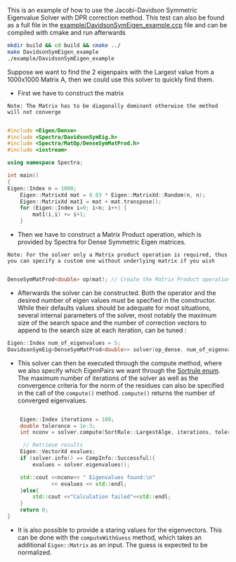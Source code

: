 This is an example of how to use the Jacobi-Davidson Symmetric Eigenvalue Solver with DPR correction method. This test can also be found as a full file in the [example/DavidsonSymEigen_example.ccp](example/DavidsonSymEigen_example.cpp) file and can be compiled with cmake and run afterwards

```bash
mkdir build && cd build && cmake ../
make DavidsonSymEigen_example
./example/DavidsonSymEigen_example
```

Suppose we want to find the 2 eigenpairs with the Largest value from a 1000x1000 Matrix A, then we could use this solver to quickly find them.


- First we have to construct the matrix

`Note: The Matrix has to be diagonally dominant otherwise the method will not converge`

```cpp

#include <Eigen/Dense>
#include <Spectra/DavidsonSymEig.h>
#include <Spectra/MatOp/DenseSymMatProd.h> 
#include <iostream>

using namespace Spectra;

int main()
{
Eigen::Index n = 1000;
    Eigen::MatrixXd mat = 0.03 * Eigen::MatrixXd::Random(n, n);
    Eigen::MatrixXd mat1 = mat + mat.transpose();
    for (Eigen::Index i=0; i<n; i++) {
        mat1(i,i) += i+1;
    }
```

- Then we have to construct a Matrix Product operation, which is provided by Spectra for Dense Symmetric Eigen matrices. 

`Note: For the solver only a Matrix product operation is required, thus you can specify a custom one without underlying matrix if you wish`

```cpp

DenseSymMatProd<double> op(mat); // Create the Matrix Product operation
```

- Afterwards the solver can be constructed. Both the operator and the desired number of eigen values must be specfied in the constructor. While their defaults values should be adequate for most situations, several internal parameters of the solver, most notably the maximum size of the search space and the number of correction vectors to append to the search size at each iteration, can be tuned :

```cpp
Eigen::Index num_of_eigenvalues = 5;
DavidsonSymEig<DenseSymMatProd<double>> solver(op_dense, num_of_eigenvalues);  //Create Solver
```

- This solver can then be executed through the compute method, where we also specify which EigenPairs we want through the [Sortrule enum](https://spectralib.org/doc/selectionrule_8h_source). The maximum number of iterations of the solver as well as the convergence criteria for the 
norm of the residues can also be specified in the call of the `compute()` method. `compute()` returns the number of converged eigenvalues.

```cpp

    Eigen::Index iterations = 100;
    double tolerance = 1e-3;
    int nconv = solver.compute(SortRule::LargestAlge, iterations, tolerance);

     // Retrieve results
    Eigen::VectorXd evalues;
    if (solver.info() == CompInfo::Successful){
        evalues = solver.eigenvalues();

    std::cout <<nconv<< " Eigenvalues found:\n"
              << evalues << std::endl;
    }else{
        std::cout <<"Calculation failed"<<std::endl;
    }
    return 0;
}
```

- It is also possible to provide a staring values for the eigenvectors. This can be done with the `computeWithGuess` method, which takes an additional `Eigen::Matrix` as an input. The guess is expected to be normalized. 

